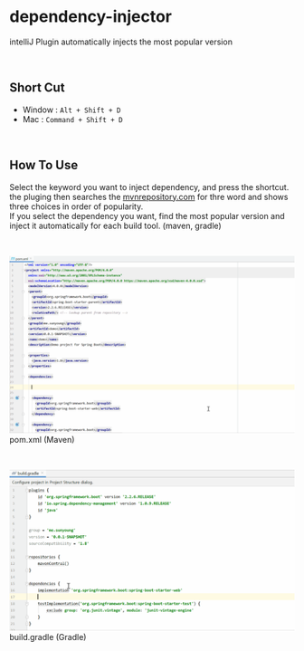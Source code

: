 # dependency-injector
intelliJ Plugin automatically injects the most popular version

<br>

## Short Cut
<ul>
    <li> Window : <code>Alt + Shift + D</code> </li>
    <li> Mac : <code>Command + Shift + D</code> </li>
</ul>

<br> 

## How To Use
Select the keyword you want to inject dependency, and press the shortcut. <br/>
the pluging then searches the <a href="https://mvnrepository.com">mvnrepository.com</a> for thre word and shows three choices in order of popularity. <br/>
If you select the dependency you want, find the most popular version and inject it automatically for each build tool. (maven, gradle)

<br>

![image](https://github.com/shinsunyoung/dependency-injector/blob/master/maven.gif?raw=true) <br>
pom.xml (Maven) 

<br>

![image](https://github.com/shinsunyoung/dependency-injector/blob/master/gradle.gif?raw=true) <br>
build.gradle (Gradle)

